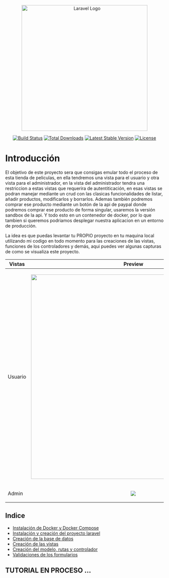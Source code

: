 <p align="center"><a href="https://laravel.com" target="_blank"><img src="https://raw.githubusercontent.com/laravel/art/master/logo-lockup/5%20SVG/2%20CMYK/1%20Full%20Color/laravel-logolockup-cmyk-red.svg" width="400" alt="Laravel Logo"></a></p>

<p align="center">
<a href="https://github.com/laravel/framework/actions"><img src="https://github.com/laravel/framework/workflows/tests/badge.svg" alt="Build Status"></a>
<a href="https://packagist.org/packages/laravel/framework"><img src="https://img.shields.io/packagist/dt/laravel/framework" alt="Total Downloads"></a>
<a href="https://packagist.org/packages/laravel/framework"><img src="https://img.shields.io/packagist/v/laravel/framework" alt="Latest Stable Version"></a>
<a href="https://packagist.org/packages/laravel/framework"><img src="https://img.shields.io/packagist/l/laravel/framework" alt="License"></a>
</p>

# Introducción

El objetivo de este proyecto sera que consigas emular todo el proceso de esta tienda de peliculas, en ella tendremos una vista para el usuario y otra vista para el administrador, en la vista del administrador tendra una restriccion a estas vistas que requerira de autentiticación, en esas vistas se podran manejar mediante un crud con las clasicas funcionalidades de listar, añadir productos, modificarlos y borrarlos. Ademas también podremos comprar ese producto mediante un botón de la api de paypal donde podremos comprar ese producto de forma singular, usaremos la versión sandbox de la api. Y todo esto en un contenedor de docker, por lo que tambien si queremos podriamos desplegar nuestra aplicacion en un entorno de producción.

La idea es que puedas levantar tu PROPIO proyecto en tu maquina local utilizando mi codigo en todo momento para las creaciones de las vistas, funciones de los controladores y demás, aqui puedes ver algunas capturas de como se visualiza este proyecto.

| Vistas | Preview |
| --- | --- |
| Usuario | <p align="center"><img src="https://i.postimg.cc/qq9gQw7j/Captura5.png" width=650px></p> |
| Admin |  <p align="center"><img src="https://i.postimg.cc/kGTJ2y0T/Captura3.png"></p> |

## Indice

* [Instalación de Docker y Docker Compose](https://github.com/carlosjose1267/carlosjoseapplaravel/blob/main/instalardocker.md)
* [Instalación y creación del proyecto laravel](https://github.com/carlosjose1267/carlosjoseapplaravel/blob/main/instalarlaravel.md)
* [Creación de la base de datos](https://github.com/carlosjose1267/carlosjoseapplaravel/blob/main/basededatoslaravel.md)
* [Creación de las vistas](https://github.com/carlosjose1267/carlosjoseapplaravel/blob/main/vistasdelaravel.md)
* [Creación del modelo, rutas y controlador](https://github.com/carlosjose1267/carlosjoseapplaravel/blob/main/modelodelaravel.md)
* [Validaciones de los formularios](https://github.com/carlosjose1267/carlosjoseapplaravel/blob/main/validaciondelaravel.md)
  
## TUTORIAL EN PROCESO ... 

